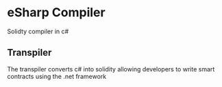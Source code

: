 # eSharp Compiler

Solidty compiler in c#


## Transpiler

The transpiler converts c# into solidity allowing developers to write smart contracts using the .net framework